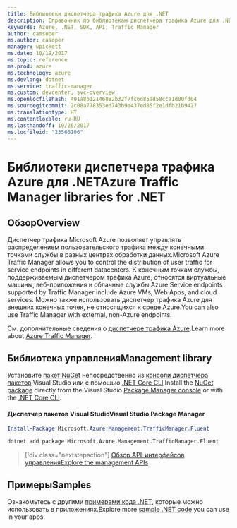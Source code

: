 ```yaml
---
title: Библиотеки диспетчера трафика Azure для .NET
description: Справочник по библиотекам диспетчера трафика Azure для .NET
keywords: Azure, .NET, SDK, API, Traffic Manager
author: camsoper
ms.author: casoper
manager: wpickett
ms.date: 10/19/2017
ms.topic: reference
ms.prod: azure
ms.technology: azure
ms.devlang: dotnet
ms.service: traffic-manager
ms.custom: devcenter, svc-overview
ms.openlocfilehash: 491a8b12146882b32f7fc6d85ad58cca1d00fd04
ms.sourcegitcommit: 2c08a778353ed743b9e437ed85f2e1dfb21b9427
ms.translationtype: HT
ms.contentlocale: ru-RU
ms.lasthandoff: 10/26/2017
ms.locfileid: "23566106"
---
```

# <a name="azure-traffic-manager-libraries-for-net"></a><span data-ttu-id="fbb73-104">Библиотеки диспетчера трафика Azure для .NET</span><span class="sxs-lookup"><span data-stu-id="fbb73-104">Azure Traffic Manager libraries for .NET</span></span>

## <a name="overview"></a><span data-ttu-id="fbb73-105">Обзор</span><span class="sxs-lookup"><span data-stu-id="fbb73-105">Overview</span></span>

<span data-ttu-id="fbb73-106">Диспетчер трафика Microsoft Azure позволяет управлять распределением пользовательского трафика между конечными точками службы в разных центрах обработки данных.</span><span class="sxs-lookup"><span data-stu-id="fbb73-106">Microsoft Azure Traffic Manager allows you to control the distribution of user traffic for service endpoints in different datacenters.</span></span> <span data-ttu-id="fbb73-107">К конечным точкам службы, поддерживаемым диспетчером трафика Azure, относятся виртуальные машины, веб-приложения и облачные службы Azure.</span><span class="sxs-lookup"><span data-stu-id="fbb73-107">Service endpoints supported by Traffic Manager include Azure VMs, Web Apps, and cloud services.</span></span> <span data-ttu-id="fbb73-108">Можно также использовать диспетчер трафика Azure для внешних конечных точек, не относящихся к среде Azure.</span><span class="sxs-lookup"><span data-stu-id="fbb73-108">You can also use Traffic Manager with external, non-Azure endpoints.</span></span>

<span data-ttu-id="fbb73-109">См. дополнительные сведения о [диспетчере трафика Azure](/azure/traffic-manager/traffic-manager-overview).</span><span class="sxs-lookup"><span data-stu-id="fbb73-109">Learn more about [Azure Traffic Manager](/azure/traffic-manager/traffic-manager-overview).</span></span>  

## <a name="management-library"></a><span data-ttu-id="fbb73-110">Библиотека управления</span><span class="sxs-lookup"><span data-stu-id="fbb73-110">Management library</span></span>

<span data-ttu-id="fbb73-111">Установите [пакет NuGet](https://www.nuget.org/packages/Microsoft.Azure.Management.TrafficManager.Fluent) непосредственно из [консоли диспетчера пакетов][PackageManager] Visual Studio или с помощью [.NET Core CLI][DotNetCLI].</span><span class="sxs-lookup"><span data-stu-id="fbb73-111">Install the [NuGet package](https://www.nuget.org/packages/Microsoft.Azure.Management.TrafficManager.Fluent) directly from the Visual Studio [Package Manager console][PackageManager] or with the [.NET Core CLI][DotNetCLI].</span></span>

#### <a name="visual-studio-package-manager"></a><span data-ttu-id="fbb73-112">Диспетчер пакетов Visual Studio</span><span class="sxs-lookup"><span data-stu-id="fbb73-112">Visual Studio Package Manager</span></span>

```powershell
Install-Package Microsoft.Azure.Management.TrafficManager.Fluent
```

```bash
dotnet add package Microsoft.Azure.Management.TrafficManager.Fluent
```

> [!div class="nextstepaction"]
> [<span data-ttu-id="fbb73-113">Обзор API-интерфейсов управления</span><span class="sxs-lookup"><span data-stu-id="fbb73-113">Explore the management APIs</span></span>](/dotnet/api/overview/azure/trafficmanager/management)

## <a name="samples"></a><span data-ttu-id="fbb73-114">Примеры</span><span class="sxs-lookup"><span data-stu-id="fbb73-114">Samples</span></span>

<span data-ttu-id="fbb73-115">Ознакомьтесь с другими [примерами кода .NET](https://azure.microsoft.com/resources/samples/?platform=dotnet), которые можно использовать в приложениях.</span><span class="sxs-lookup"><span data-stu-id="fbb73-115">Explore more [sample .NET code](https://azure.microsoft.com/resources/samples/?platform=dotnet) you can use in your apps.</span></span>

[PackageManager]: https://docs.microsoft.com/nuget/tools/package-manager-console
[DotNetCLI]: https://docs.microsoft.com/dotnet/core/tools/dotnet-add-package